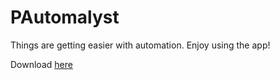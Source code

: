 # PAutomalyst

Things are getting easier with automation. Enjoy using the app!

Download [here](https://github.com/GoldenCheem/PAutomalyst/releases/download/v0.1/PAutomalyst.exe)
